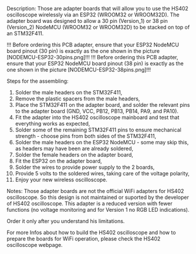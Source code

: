 Description:
Those are adapter boards that will allow you to use the HS402 oscilloscope wirelessly via an ESP32 (WROOM32 or WROOM32D).
The adapter board was designed to allow a 30 pin (Version_1) or 38 pin (Version_2) NodeMCU (WROOM32 or WROOM32D) to be stacked on top of an STM32F411.
 
!!! Before ordering this PCB adapter, ensure that your ESP32 NodeMCU board pinout (30 pin) is exactly as the one shown in the picture [NODEMCU-ESP32-30pins.png]!!!
!!! Before ordering this PCB adapter, ensure that your ESP32 NodeMCU board pinout (38 pin) is exactly as the one shown in the picture [NODEMCU-ESP32-38pins.png]!!!
 
Steps for the assembling:
1. Solder the male headers on the STM32F411,
2. Remove the plastic spacers from the male headers,
3. Place the STM32F411 on the adapter board, and solder the relevant pins to the adapter board (GND, VCC, PB12, PB13, PB14, PA9, and PA10).
4. Fit the adapter into the HS402 oscilloscope mainboard and test that everything works as expected,
5. Solder some of the remaining STM32F411 pins to ensure mechanical strength - choose pins from both sides of the STM32F411,
6. Solder the male headers on the ESP32 NodeMCU - some may skip this, as headers may have been are already soldered,
7. Solder the female headers on the adapter board,
8. Fit the ESP32 on the adapter board,
9. Solder the wires to provide power supply to the 2 boards,
10. Provide 5 volts to the soldered wires, taking care of the voltage polarity,
11. Enjoy your new wireless oscilloscope.
 
Notes:
Those adapter boards are not the official WiFi adapters for HS402 oscilloscope.
So this design is not maintained or suported by the developer of HS402 oscilloscope. 
This adapter is a reduced version with fewer functions (no voltage monitoring and for Version 1 no RGB LED indications).

Order it only after you understand his limitations.
 
For more Infos about how to build the HS402 oscilloscope and how to prepare the boards for WiFi operation, please check the HS402 oscilloscope webpage.
